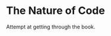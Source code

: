 # The Nature of Code

Attempt at getting through the book.

<!-- I will come back to this I promise. -->
<!-- I will come back to this I promise. -->
<!-- I will come back to this I promise. -->
<!-- I will come back to this I promise. -->
<!-- I will come back to this I promise. -->
<!-- I will come back to this I promise. -->
